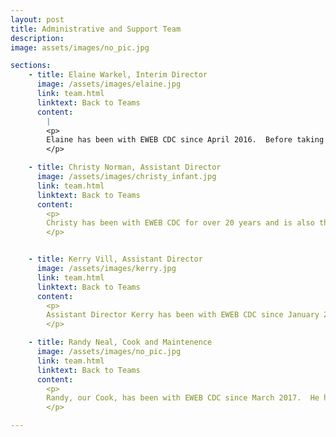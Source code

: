 ```yaml
---
layout: post
title: Administrative and Support Team
description: 
image: assets/images/no_pic.jpg

sections:
    - title: Elaine Warkel, Interim Director 
      image: /assets/images/elaine.jpg
      link: team.html
      linktext: Back to Teams
      content:
        |
        <p>
        Elaine has been with EWEB CDC since April 2016.  Before taking on the Director position in September 2017, she worked as a Lead Teacher in our Preschool class for a year and as an Assistant Director since April 2017.  She has 20+ years experience working with preschool children, and has her Associates of Arts Degree in Early Childhood Education from Lane Community College.  She is bilingual and teaches Spanish language classes here, too.  She is the mother of three grown children (2 girls, 1 boy) and loves to ﻿spend time with her family.  She is a foodie who loves trying out new restaurants; she also loves thrift shopping.  Halloween is her favorite holiday. 
        </p>

    - title: Christy Norman, Assistant Director 
      image: /assets/images/christy_infant.jpg
      link: team.html
      linktext: Back to Teams
      content:
        <p>
        Christy has been with EWEB CDC for over 20 years and is also the Lead Teacher in the Infant Room.  She took on the dual role of Assistant Director in April of 2017 and juggles both responsibilites admirably. She has her Associates of Arts Degree in Early Childhood Education from Lane Community College.﻿ In her spare time, Christy enjoys reading, cooking, going to the coast, and spending time with her husband and three wonderful boys, Rylan, Kellen, and Braydan and their daughter Kayleen.﻿
        </p>


    - title: Kerry Vill, Assistant Director 
      image: /assets/images/kerry.jpg
      link: team.html
      linktext: Back to Teams
      content:
        <p>
        Assistant Director Kerry has been with EWEB CDC since January 2013.  She works as both an Assistant Director (since April 2017) and as a Substitute Teacher.  At her second job, she works with children with special and behavioral needs at Oregon Family Support Network, and has 15+ years experience working with kids in general.  In addition to working with children, she worked in film & television production for 11 years in Los Angeles.  She is a couple of credits shy of her Bachelor's Degree in Human Development and Family Studies from the University of Nevada, Reno (UNR). ﻿She has a teenage son, numerous pets and a huge garden.  She is an urban homesteader, food preserver and blogger who loves to read and cook.
        </p>

    - title: Randy Neal, Cook and Maintenence
      image: /assets/images/no_pic.jpg
      link: team.html
      linktext: Back to Teams
      content:
        <p>
        Randy, our Cook, has been with EWEB CDC since March 2017.  He has 2 years experience cooking in a preschool setting.  He is also our maintenance and repair go-to guy.  He enjoys science fiction, tinkering with all kinds of things and spending time with his family.
        </p>

---
```

